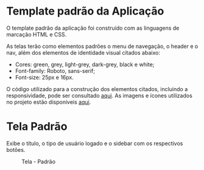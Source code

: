# Template padrão da Aplicação

O template padrão da aplicação foi construído com as linguagens de marcação HTML e CSS.

As telas terão como elementos padrões o menu de navegação, o header e o nav, além dos elementos de identidade visual citados abaixo:

* Cores: green, grey, light-grey, dark-grey, black e white;                        
* Font-family: Roboto, sans-serif;
* Font-size: 25px e 16px.

O código utilizado para a construção dos elementos citados, incluindo a responsividade, pode ser consultado [aqui](https://github.com/ICEI-PUC-Minas-PMV-ADS/pmv-ads-2024-1-e1-proj-web-t6-pmv-ads-2024-1-e1-projeto_locacao/tree/main/codigo-fonte/template_page). As imagens e ícones utilizados no projeto estão disponíveis [aqui](https://github.com/ICEI-PUC-Minas-PMV-ADS/pmv-ads-2024-1-e1-proj-web-t6-pmv-ads-2024-1-e1-projeto_locacao/tree/main/codigo-fonte/src).

# Tela Padrão

Exibe o título, o tipo de usuário logado e o sidebar com os respectivos botões.
<figure> 
  <img [src="img/template_page.png"
    <figcaption>Tela - Padrão</figcaption>
</figure>










